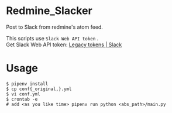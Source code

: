 # Redmine_Slacker
Post to Slack from redmine's atom feed.

This scripts use `Slack Web API token` .  
Get Slack Web API token: [Legacy tokens | Slack](https://api.slack.com/custom-integrations/legacy-tokens)

# Usage

```
$ pipenv install
$ cp conf{_original,}.yml
$ vi conf.yml
$ crontab -e
# add <as you like time> pipenv run python <abs_path>/main.py
```

